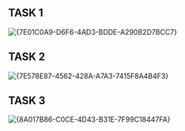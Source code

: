 ## TASK 1

![{7E01C0A9-D6F6-4AD3-BDDE-A290B2D7BCC7}](https://github.com/user-attachments/assets/551e646b-eb9d-46af-bc15-0ed2ff515461)

## TASK 2

![{7E578E87-4562-428A-A7A3-7415F8A4B4F3}](https://github.com/user-attachments/assets/a855bc94-170d-4fe1-8a38-5fbc9f5091c0)

## TASK 3

![{8A017B86-C0CE-4D43-B31E-7F99C18447FA}](https://github.com/user-attachments/assets/885c708b-f649-44f8-8490-5859a44c49e8)
